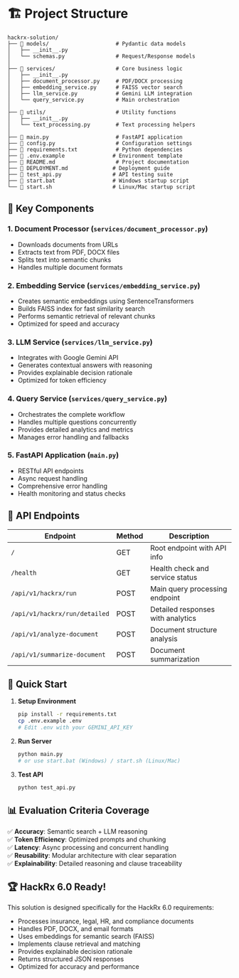 # 🏗️ Project Structure

```
hackrx-solution/
├── 📁 models/                     # Pydantic data models
│   ├── __init__.py
│   └── schemas.py                # Request/Response models
│
├── 📁 services/                   # Core business logic
│   ├── __init__.py
│   ├── document_processor.py     # PDF/DOCX processing
│   ├── embedding_service.py      # FAISS vector search
│   ├── llm_service.py            # Gemini LLM integration
│   └── query_service.py          # Main orchestration
│
├── 📁 utils/                      # Utility functions
│   ├── __init__.py
│   └── text_processing.py        # Text processing helpers
│
├── 📄 main.py                     # FastAPI application
├── 📄 config.py                   # Configuration settings
├── 📄 requirements.txt            # Python dependencies
├── 📄 .env.example               # Environment template
├── 📄 README.md                   # Project documentation
├── 📄 DEPLOYMENT.md              # Deployment guide
├── 📄 test_api.py                # API testing suite
├── 📄 start.bat                  # Windows startup script
└── 📄 start.sh                   # Linux/Mac startup script
```

## 🔧 Key Components

### 1. **Document Processor** (`services/document_processor.py`)
- Downloads documents from URLs
- Extracts text from PDF, DOCX files
- Splits text into semantic chunks
- Handles multiple document formats

### 2. **Embedding Service** (`services/embedding_service.py`)
- Creates semantic embeddings using SentenceTransformers
- Builds FAISS index for fast similarity search
- Performs semantic retrieval of relevant chunks
- Optimized for speed and accuracy

### 3. **LLM Service** (`services/llm_service.py`)
- Integrates with Google Gemini API
- Generates contextual answers with reasoning
- Provides explainable decision rationale
- Optimized for token efficiency

### 4. **Query Service** (`services/query_service.py`)
- Orchestrates the complete workflow
- Handles multiple questions concurrently
- Provides detailed analytics and metrics
- Manages error handling and fallbacks

### 5. **FastAPI Application** (`main.py`)
- RESTful API endpoints
- Async request handling
- Comprehensive error handling
- Health monitoring and status checks

## 🎯 API Endpoints

| Endpoint | Method | Description |
|----------|--------|-------------|
| `/` | GET | Root endpoint with API info |
| `/health` | GET | Health check and service status |
| `/api/v1/hackrx/run` | POST | Main query processing endpoint |
| `/api/v1/hackrx/run/detailed` | POST | Detailed responses with analytics |
| `/api/v1/analyze-document` | POST | Document structure analysis |
| `/api/v1/summarize-document` | POST | Document summarization |

## 🚀 Quick Start

1. **Setup Environment**
   ```bash
   pip install -r requirements.txt
   cp .env.example .env
   # Edit .env with your GEMINI_API_KEY
   ```

2. **Run Server**
   ```bash
   python main.py
   # or use start.bat (Windows) / start.sh (Linux/Mac)
   ```

3. **Test API**
   ```bash
   python test_api.py
   ```

## 📊 Evaluation Criteria Coverage

✅ **Accuracy**: Semantic search + LLM reasoning  
✅ **Token Efficiency**: Optimized prompts and chunking  
✅ **Latency**: Async processing and concurrent handling  
✅ **Reusability**: Modular architecture with clear separation  
✅ **Explainability**: Detailed reasoning and clause traceability  

## 🏆 HackRx 6.0 Ready!

This solution is designed specifically for the HackRx 6.0 requirements:
- Processes insurance, legal, HR, and compliance documents
- Handles PDF, DOCX, and email formats
- Uses embeddings for semantic search (FAISS)
- Implements clause retrieval and matching
- Provides explainable decision rationale
- Returns structured JSON responses
- Optimized for accuracy and performance
